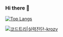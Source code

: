 ### Hi there 👋

[![Top Langs](https://github-readme-stats.vercel.app/api/top-langs/?username=krozv&hide=python&langs_count=10)](https://github.com/anuraghazra/github-readme-stats)

[![코드트리|실력진단-krozv](https://banner.codetree.ai/v1/banner/krozv)](https://www.codetree.ai/profiles/krozv)
<!--
**krozv/krozv** is a ✨ _special_ ✨ repository because its `README.md` (this file) appears on your GitHub profile.

Here are some ideas to get you started:

- 🔭 I’m currently working on ...
- 🌱 I’m currently learning ...
- 👯 I’m looking to collaborate on ...
- 🤔 I’m looking for help with ...
- 💬 Ask me about ...
- 📫 How to reach me: ...
- 😄 Pronouns: ...
- ⚡ Fun fact: ...
-->
